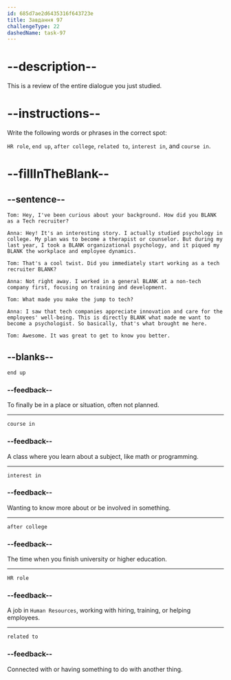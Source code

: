 ```yaml
---
id: 685d7ae2d6435316f643723e
title: Завдання 97
challengeType: 22
dashedName: task-97
---
```


<!-- REVIEW -->

# --description--

This is a review of the entire dialogue you just studied.

# --instructions--

Write the following words or phrases in the correct spot:

`HR role`, `end up`, `after college`, `related to`, `interest in`, and `course in`.

# --fillInTheBlank--

## --sentence--

`Tom: Hey, I've been curious about your background. How did you BLANK as a Tech recruiter?`

`Anna: Hey! It's an interesting story. I actually studied psychology in college. My plan was to become a therapist or counselor. But during my last year, I took a BLANK organizational psychology, and it piqued my BLANK the workplace and employee dynamics.`

`Tom: That's a cool twist. Did you immediately start working as a tech recruiter BLANK?`

`Anna: Not right away. I worked in a general BLANK at a non-tech company first, focusing on training and development.`

`Tom: What made you make the jump to tech?`

`Anna: I saw that tech companies appreciate innovation and care for the employees' well-being. This is directly BLANK what made me want to become a psychologist. So basically, that's what brought me here.`

`Tom: Awesome. It was great to get to know you better.`

## --blanks--

`end up`

### --feedback--

To finally be in a place or situation, often not planned.

---

`course in`

### --feedback--

A class where you learn about a subject, like math or programming.

---

`interest in`

### --feedback--

Wanting to know more about or be involved in something.

---

`after college`

### --feedback--

The time when you finish university or higher education.

---

`HR role`

### --feedback--

A job in `Human Resources`, working with hiring, training, or helping employees.

---

`related to`

### --feedback--

Connected with or having something to do with another thing.
